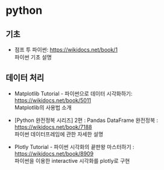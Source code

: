 # python

## 기초
- 점프 투 파이썬: <https://wikidocs.net/book/1><br/>
  파이썬 기초 설명

## 데이터 처리
- Matplotlib Tutorial - 파이썬으로 데이터 시각화하기: <https://wikidocs.net/book/5011><br/>
  Matplotlib의 사용법 소개

- [Python 완전정복 시리즈] 2편 : Pandas DataFrame 완전정복
: <https://wikidocs.net/book/7188><br/>
  파이썬 데이터프레임에 관한 자세한 설명

- Plotly Tutorial - 파이썬 시각화의 끝판왕 마스터하기
: <https://wikidocs.net/book/8909><br/>
  파이썬을 이용한 interactive 시각화를 plotly로 구현
